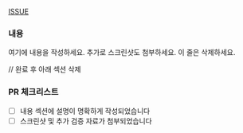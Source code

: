 [ISSUE](https://github.com/okrbest/service-desk/issues/ISSUE)

### 내용

여기에 내용을 작성하세요. 추가로 스크린샷도 첨부하세요. 이 줄은 삭제하세요.


// 완료 후 아래 섹션 삭제
### PR 체크리스트
- [ ] 내용 섹션에 설명이 명확하게 작성되었습니다
- [ ] 스크린샷 및 추가 검증 자료가 첨부되었습니다
